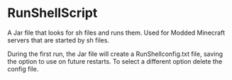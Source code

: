 # RunShellScript
A Jar file that looks for sh files and runs them.  Used for Modded Minecraft servers that are started by sh files.  

During the first run, the Jar file will create a RunShellconfig.txt file, saving the option to use on future restarts. 
To select a different option delete the config file.
